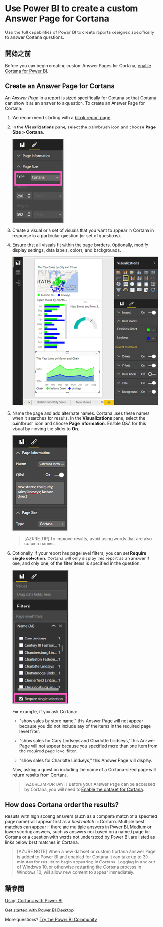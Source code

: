<properties
   pageTitle="Create custom Power BI answer cards for Cortana"
   description="Create custom answer cards for Cortana in Power BI"
   services="powerbi"
   documentationCenter=""
   authors="mihart"  
   manager="mblythe"
   backup=""
   editor=""
   tags=""
   qualityFocus="no"
   qualityDate=""/>

<tags
   ms.service="powerbi"
   ms.devlang="NA"
   ms.topic="article"
   ms.tgt_pltfrm="NA"
   ms.workload="powerbi"
   ms.date="09/30/2016"
   ms.author="mihart"/>


# Use Power BI to create a custom Answer Page for Cortana

Use the full capabilities of Power BI to create reports designed specifically to answer Cortana questions.

## 開始之前

Before you can begin creating custom Answer Pages for Cortana, <bpt id="p1">[</bpt>enable Cortana for Power BI<ept id="p1">](powerbi-service-cortana-enable.md)</ept>.  

## Create an Answer Page for Cortana
An <bpt id="p1">*</bpt>Answer Page<ept id="p1">*</ept> in a report is sized specifically for Cortana so that Cortana can show it as an answer to a question.  To create an Answer Page for Cortana:

1. We recommend starting with a <bpt id="p1">[</bpt>blank report page<ept id="p1">](powerbi-service-add-a-page-to-a-report.md)</ept>.

2. In the <bpt id="p1">**</bpt>Visualizations<ept id="p1">**</ept> pane, select the paintbrush icon and choose <bpt id="p2">**</bpt>Page Size &gt; Cortana<ept id="p2">**</ept>.

    ![](media/powerbi-service-cortana-desktop-entity-cards/PBI-cortana-page-size.png)

3. Create a visual or a set of visuals that you want to appear in Cortana in response to a particular question (or set of questions).

4. Ensure that all visuals fit within the page borders.  Optionally, modify display settings, data labels, colors, and backgrounds.  

    ![](media/powerbi-service-cortana-desktop-entity-cards/PBI_Cortana_modify.png)

5. Name the page and add alternate names.  Cortana uses these names when it searches for results. In the <bpt id="p1">**</bpt>Visualizations<ept id="p1">**</ept> pane, select the paintbrush icon and choose <bpt id="p2">**</bpt>Page Information<ept id="p2">**</ept>. Enable Q&amp;A for this visual by moving the slider to <bpt id="p1">**</bpt>On<ept id="p1">**</ept>.

    ![](media/powerbi-service-cortana-desktop-entity-cards/powerbi-cortana-name.png)

    >[AZURE.TIP] To improve results, avoid using words that are also column names.

6. Optionally, if your report has page level filters, you can set <bpt id="p1">**</bpt>Require single selection<ept id="p1">**</ept>. Cortana will only display this report as an answer if one, and only one, of the filter items is specified in the question.

    ![](media/powerbi-service-cortana-desktop-entity-cards/PBI-cortana-single-selection.png)

      For example, if you ask Cortana:

      - "show sales by store name," this Answer Page will not appear because you did not include any of the items in the required page level filter.

      - "show sales for Cary Lindseys and Charlotte Lindseys," this Answer Page will not appear because you specified more than one item from the required page level filter.

      - "show sales for Charlotte Lindseys," this Answer Page will display.

    Now, asking a question including the name of a Cortana-sized page will return results from Cortana.

    >[AZURE.IMPORTANT]  Before your Answer Page can be accessed by Cortana, you will need to <bpt id="p1">[</bpt>Enable the dataset for Cortana<ept id="p1">](powerbi-service-cortana-enable.md)</ept>.

## How does Cortana order the results?

Results with high scoring answers (such as a complete match of a specified page name) will appear first as a <bpt id="p1">*</bpt>best match<ept id="p1">*</ept> in Cortana. Multiple best matches can appear if there are multiple answers in Power BI. Medium or lower scoring answers, such as answers not based on a named page for Cortana or a question with words not understood by Power BI, are listed as links below best matches in Cortana.

>[AZURE.NOTE] When a new dataset or custom Cortana Answer Page is added to Power BI and enabled for Cortana it can take up to 30 minutes for results to begin appearing in Cortana. Logging in and out of Windows 10, or otherwise restarting the Cortana process in Windows 10, will allow new content to appear immediately.


## 請參閱

[Using Cortana with Power BI](powerbi-service-cortana-intro.md)

[Get started with Power BI Desktop](powerbi-desktop-getting-started.md)

More questions? [Try the Power BI Community](http://community.powerbi.com/)
